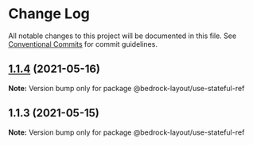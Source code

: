 # Change Log

All notable changes to this project will be documented in this file.
See [Conventional Commits](https://conventionalcommits.org) for commit guidelines.

## [1.1.4](https://github.com/Bedrock-Layouts/Bedrock/compare/@bedrock-layout/use-stateful-ref@1.1.3...@bedrock-layout/use-stateful-ref@1.1.4) (2021-05-16)

**Note:** Version bump only for package @bedrock-layout/use-stateful-ref





## 1.1.3 (2021-05-15)

**Note:** Version bump only for package @bedrock-layout/use-stateful-ref
